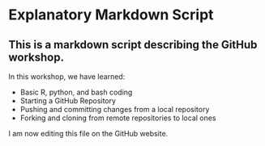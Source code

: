 # Explanatory Markdown Script

## This is a markdown script describing the GitHub workshop.  

In this workshop, we have learned:

- Basic R, python, and bash coding
- Starting a GitHub Repository
- Pushing and committing changes from a local repository
- Forking and cloning from remote repositories to local ones

I am now editing this file on the GitHub website.
